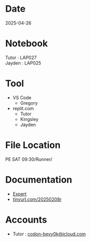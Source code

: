 # Date
2025-04-26

# Notebook
Tutor : LAP027  
Jayden : LAP025

# Tool
- VS Code
  + Gregory
- replit.com
  + Tutor
  + Kingsley
  + Jayden

# File Location
PE SAT 09:30/Runner/

# Documentation
- [Expert](https://drive.google.com/drive/folders/1M7DrPk0vs7fxPsR6MtTn7Vt1DMiOU3Qm?usp=drive_link)
- [tinyurl.com/20250208r](tinyurl.com/20250208r)

# Accounts
- Tutor : codon-bevy0k@icloud.com
